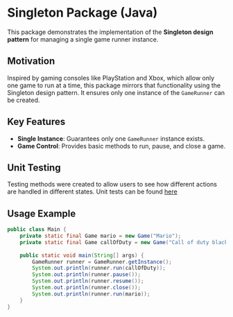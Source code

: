 # Singleton Package (Java)

This package demonstrates the implementation of the **Singleton design pattern** for managing a single game runner instance.

## Motivation

Inspired by gaming consoles like PlayStation and Xbox, which allow only one game to run at a time, this package mirrors that functionality using the Singleton design pattern. It ensures only one instance of the `GameRunner` can be created.

## Key Features

- **Single Instance**: Guarantees only one `GameRunner` instance exists.
- **Game Control**: Provides basic methods to run, pause, and close a game.

## Unit Testing
Testing methods were created to allow users to see how different actions are handled in different states. Unit tests can be found [here](../../../test/java/singleton)

## Usage Example

```java
public class Main {
    private static final Game mario = new Game("Mario");
    private static final Game callOfDuty = new Game("Call of duty black ops");
    
    public static void main(String[] args) {
        GameRunner runner = GameRunner.getInstance();
        System.out.println(runner.run(callOfDuty));
        System.out.println(runner.pause());
        System.out.println(runner.resume());
        System.out.println(runner.close());
        System.out.println(runner.run(mario));
    }
}
```